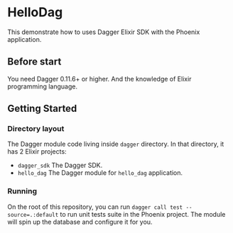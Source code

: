 # HelloDag

This demonstrate how to uses Dagger Elixir SDK with the Phoenix application.

## Before start

You need Dagger 0.11.6+ or higher. And the knowledge of Elixir programming language.

## Getting Started

### Directory layout

The Dagger module code living inside `dagger` directory. In that directory, it has
2 Elixir projects:

- `dagger_sdk` The Dagger SDK.
- `hello_dag` The Dagger module for `hello_dag` application.

### Running

On the root of this repository, you can run `dagger call test --source=.:default` to
run unit tests suite in the Phoenix project. The module will spin up the database and 
configure it for you.


